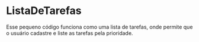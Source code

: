 # ListaDeTarefas
Esse pequeno código funciona como uma lista de tarefas, onde permite que o usuário cadastre e liste as tarefas pela prioridade.
